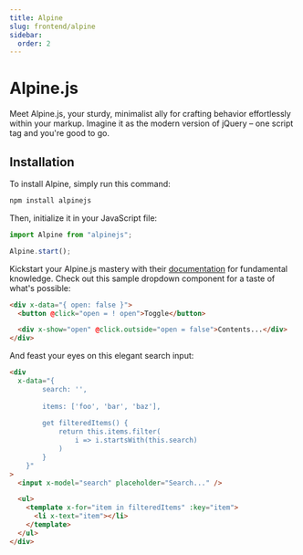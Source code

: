 ```yaml
---
title: Alpine
slug: frontend/alpine
sidebar:
  order: 2
---
```


# Alpine.js

Meet Alpine.js, your sturdy, minimalist ally for crafting behavior effortlessly within your markup. Imagine it as the modern version of jQuery – one script tag and you're good to go.

## Installation

To install Alpine, simply run this command:

```bash
npm install alpinejs
```

Then, initialize it in your JavaScript file:

```javascript
import Alpine from "alpinejs";

Alpine.start();
```

Kickstart your Alpine.js mastery with their [documentation](https://alpinejs.dev/start-here) for fundamental knowledge. Check out this sample dropdown component for a taste of what's possible:

```html
<div x-data="{ open: false }">
  <button @click="open = ! open">Toggle</button>

  <div x-show="open" @click.outside="open = false">Contents...</div>
</div>
```

And feast your eyes on this elegant search input:

```html
<div
  x-data="{
        search: '',
 
        items: ['foo', 'bar', 'baz'],
 
        get filteredItems() {
            return this.items.filter(
                i => i.startsWith(this.search)
            )
        }
    }"
>
  <input x-model="search" placeholder="Search..." />

  <ul>
    <template x-for="item in filteredItems" :key="item">
      <li x-text="item"></li>
    </template>
  </ul>
</div>
```
